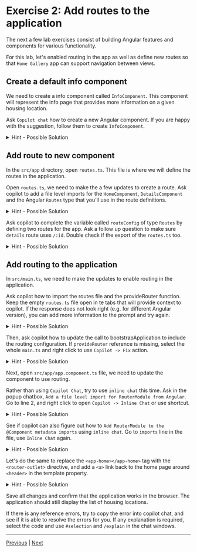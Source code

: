 # Exercise 2: Add routes to the application

The next a few lab exercises consist of building Angular features and components for various functionality.

For this lab, let's enabled routing in the app as well as define new routes so that `Home Gallery` app can support navigation between views.

## Create a default info component

We need to create a info component called `InfoComponent`. This component will represent the info page that provides more information on a given housing location.

Ask `Copilot chat` how to create a new Angular component. If you are happy with the suggestion, follow them to create `InfoComponent`.

<details>
  <summary>Hint - Possible Solution</summary>

```
ng generate component info
```

</details>

## Add route to new component

<!-- In the previous step you removed the reference to the <app-home> component in the template. In this step, you will add a new route to that component. -->

In the `src/app` directory, open `routes.ts`. This file is where we will define the routes in the application. 

Open `routes.ts`, we need to make the a few updates to create a route. Ask copilot to add a file level imports for the `HomeComponent`, `DetailsComponent` and the Angular `Routes` type that you'll use in the route definitions.

<details>
  <summary>Hint - Possible Solution</summary>

```
// Import components and Routes
import {Routes} from '@angular/router';
import {HomeComponent} from './home/home.component';
import {DetailsComponent} from './details/details.component';
```

</details>

Ask copilot to complete the variable called `routeConfig` of type `Routes` by defining two routes for the app. Ask a follow up question to make sure `details` route uses `/:id`. Double check if the export of the `routes.ts` too.

<details>
  <summary>Hint - Possible Solution</summary>

```
// Add routes to the app
const routeConfig: Routes = [
  {
    path: '',
    component: HomeComponent,
    title: 'Home page',
  },
  {
    path: 'details/:id',
    component: DetailsComponent,
    title: 'Home details',
  },
];
export default routeConfig;
```

</details>


## Add routing to the application

In `src/main.ts`, we need to make the updates to enable routing in the application.

Ask copilot how to import the routes file and the provideRouter function. Keep the empty `routes.ts` file open in te tabs that will provide context to copilot. If the response does not look right (e.g. for different Angular version), you can add more information to the prompt and try again.

<details>
  <summary>Hint - Possible Solution</summary>

```
// Import routing details in src/main.ts
import {provideRouter} from '@angular/router';
import routeConfig from './app/routes';
```

</details>

Then, ask copilot how to update the call to bootstrapApplication to include the routing configuration. If `provideRouter` reference is missing, select the whole `main.ts` and right click to use `Copilot -> Fix` action.

<details>
  <summary>Hint - Possible Solution</summary>

```
// Add router configuration in src/main.ts
bootstrapApplication(AppComponent, {
  providers: [provideProtractorTestingSupport(), provideRouter(routeConfig)],
}).catch((err) => console.error(err));
```

</details>

Next, open `src/app/app.component.ts` file, we need to update the component to use routing.

Rather than using `Copilot Chat`, try to use `inline chat` this time. Ask in the popup chatbox, `Add a file level import for RouterModule from Angular`. Go to line 2, and right click to open `Copilot -> Inline Chat` or use shortcut.

<details>
  <summary>Hint - Possible Solution</summary>

```
// Import RouterModule in src/app/app.component.ts
import {RouterModule} from '@angular/router';
```

</details>

See if copilot can also figure out how to `Add RouterModule to the @Component metadata imports` using `inline chat`. Go to `imports` line in the file, use `Inline Chat` again.

<details>
  <summary>Hint - Possible Solution</summary>

```
// Import RouterModule in src/app/app.component.ts
  imports: [HomeComponent, RouterModule],
```

</details>

Let's do the same to replace the `<app-home></app-home>` tag with the `<router-outlet>` directive, and add a `<a>` link back to the home page around `<header>` in the template property.

<details>
  <summary>Hint - Possible Solution</summary>

```
// Add router-outlet in src/app/app.component.ts
<main>
  <a [routerLink]="['/']">
    <header class="brand-name">
      <img class="brand-logo" src="/assets/logo.svg" alt="logo" aria-hidden="true" />
    </header>
  </a>
  <section class="content">
    <router-outlet></router-outlet>
  </section>
</main>

```

</details>

Save all changes and confirm that the application works in the browser. The application should still display the list of housing locations.

If there is any reference errors, try to copy the error into copilot chat, and see if it is able to resolve the errors for you. If any explanation is required, select the code and use `#selection` and `/explain` in the chat windows.

---

[Previous](./exercise-1.md) | [Next](./exercise-3.md)
